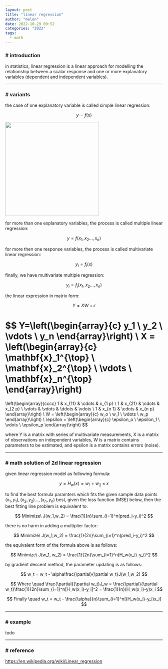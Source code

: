 ```yaml
---
layout: post
title: "linear regression"
author: "melon"
date: 2022-10-29 09:52
categories: "2022" 
tags:
  - math
---
```


### # introduction
in statistics, linear regression is a linear approach for modelling the relationship
between a scalar response and one or more explanatory variables (dependent and independent
variables). 

<hr>

### # variants
the case of one explanatory variable is called simple linear regression:

$$y=f(x)$$

<img src="https://cdn.jsdelivr.net/gh/slothfull/cdn@main/image/lr2.pdf" width="300"/>

for more than one explanatory variables, the process is called multiple linear regression:

$$y=f(x_1,x_2...,x_n)$$

for more then one response variables, the process is called multivariate linear regression:

$$y_i=f_i(x)$$

finally, we have multivariate multiple regression:

$$y_i=f_i(x_1,x_2...,x_n)$$

the linear expression in matrix form:

$$ Y=XW+\epsilon $$

$$
Y=\left(\begin{array}{c}
y_1 \\ y_2 \\ \vdots \\ y_n
\end{array}\right)
\ 
X = 
\left(\begin{array}{c}
\mathbf{x}_1^{\top} \\
\mathbf{x}_2^{\top} \\
\vdots \\
\mathbf{x}_n^{\top}
\end{array}\right) 
=
\left(\begin{array}{cccc}
1 & x_{11} & \cdots & x_{1 p} \\
1 & x_{21} & \cdots & x_{2 p} \\
\vdots & \vdots & \ddots & \vdots \\
1 & x_{n 1} & \cdots & x_{n p}
\end{array}\right)
\ 
W = 
\left(\begin{array}{c}
w_o \\ w_1 \\ \vdots \\ w_p
\end{array}\right)
\ 
\epsilon =
\left(\begin{array}{c}
\epsilon_o \\ \epsilon_1 \\ \vdots \\ \epsilon_p
\end{array}\right)
$$

where Y is a matrix with series of multivariate measurements,
X is a matrix of observations on independent variables,
W is a matrix contains parameters to be estimated,
and epsilon is a matrix contains errors (noise).

<hr>

### # math solution of 2d linear regression
given linear regression model as following formula:

$$ y = H_w(x) = w_1 + w_2 \times x $$

to find the best formula paramters which fits the given sample data points
$(x_1,y_1), (x_2,y_2)...,(x_n,y_n)$ best, given the loss function (MSE) below,
then the best fitting line problem is equivalent to:

$$ Minimize\ J(w_1,w_2) = \frac{1}{n}\sum_{i=1}^n(pred_i-y_i)^2 $$

there is no harm in adding a multiplier factor:

$$ Minimize\ J(w_1,w_2) = \frac{1}{2n}\sum_{i=1}^n(pred_i-y_i)^2 $$

the equivalent form of the formula above is as follows:

$$ Minimize\ J(w_1, w_2) = \frac{1}{2n}\sum_{i=1}^n(H_w(x_i)-y_i)^2 $$

by gradient descent method, the parameter updating is as follows:

$$ w_t = w_t - \alpha\frac{\partial}{\partial w_t}J(w_1,w_2) $$

$$
Where \quad \frac{\partial}{\partial w_t}J_w = \frac{\partial}{\partial w_t}\frac{1}{2n}\sum_{i=1}^n[H_w(x_i)-y_i]^2 = \frac{1}{n}(H_w(x_i)-y)x_i
$$

$$ Finally \quad w_t = w_t - \frac{\alpha}{n}\sum_{i=1}^n[(H_w(x_i)-y_i)x_i] $$

<hr>

### # example
todo

<hr>

### # reference
https://en.wikipedia.org/wiki/Linear_regression  
